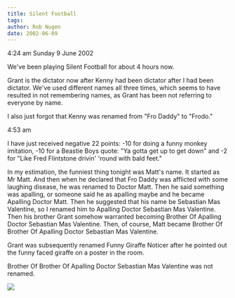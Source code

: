 ```yaml
---
title: Silent Football
tags: 
author: Rob Nugen
date: 2002-06-09
---
```


<p class=date>4:24 am Sunday 9 June 2002</p>

<p>We've been playing Silent Football for about 4 hours now.</p>

<p>Grant is the dictator now after Kenny had been dictator after I had been
dictator.  We've used different names all three times, which seems to have
resulted in not remembering names, as Grant has been not referring to
everyone by name.</p>

<p>I also just forgot that Kenny was renamed from "Fro Daddy" to
"Frodo."</p>

<p class=date>4:53 am</p>

<p>I have just received negative 22 points: -10 for doing a funny monkey
imitation, -10 for a Beastie Boys quote: "Ya gotta get up to get down"
and -2 for "Like Fred Flintstone drivin' 'round with bald feet."</p>

<p>In my estimation, the funniest thing tonight was Matt's name.  It started
as Mr Matt.  And then when he declared that Fro Daddy was afflicted with
some laughing disease, he was renamed to Doctor Matt.  Then he said
something was apalling, or someone said he as apalling maybe and he became
Apalling Doctor Matt.  Then he suggested that his name be Sebastian Mas
Valentine, so I renamed him to Apalling Doctor Sebastian Mas Valentine.
Then his brother Grant somehow warranted becoming Brother Of Apalling Doctor
Sebastian Mas Valentine.  Then, of course, Matt became Brother Of Brother Of
Apalling Doctor Sebastian Mas Valentine.</p>

<p>Grant was subsequently renamed Funny Giraffe Noticer after he pointed out
the funny faced giraffe on a poster in the room.</p>

<p>Brother Of Brother Of Apalling Doctor Sebastian Mas Valentine was not
renamed.</p>

<p><img src="/images/rob/wL-ROB.gif"/></p>

